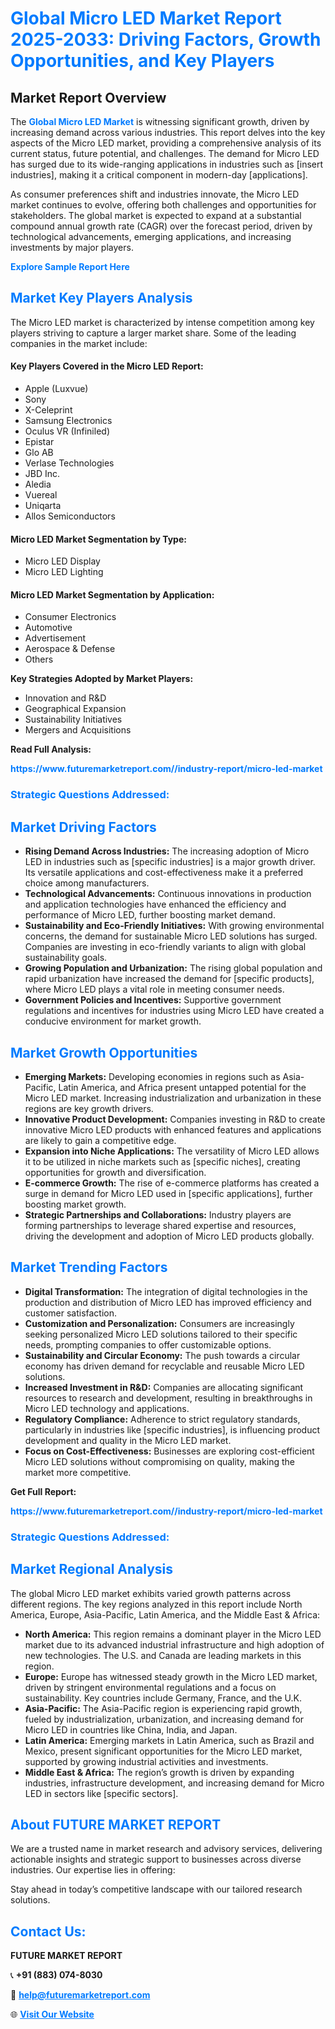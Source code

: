 <h1 style="color: #007BFF;">Global Micro LED Market Report 2025-2033: Driving Factors, Growth Opportunities, and Key Players</h1>

<section id="overview">
<h2>Market Report Overview</h2>
<p>The <a href="https://www.futuremarketreport.com//industry-report/micro-led-market" style="color: #007BFF; text-decoration: none;"><strong>Global Micro LED Market</strong></a> is witnessing significant growth, driven by increasing demand across various industries. This report delves into the key aspects of the Micro LED market, providing a comprehensive analysis of its current status, future potential, and challenges. The demand for Micro LED has surged due to its wide-ranging applications in industries such as [insert industries], making it a critical component in modern-day [applications].</p>
<p>As consumer preferences shift and industries innovate, the Micro LED market continues to evolve, offering both challenges and opportunities for stakeholders. The global market is expected to expand at a substantial compound annual growth rate (CAGR) over the forecast period, driven by technological advancements, emerging applications, and increasing investments by major players.</p>
</section>

<section id="overview">
<p><a href="https://www.futuremarketreport.com//request-sample/reportId=57647" style="color: #007BFF; text-decoration: none;"><strong>Explore Sample Report Here</strong></a></p>
</section>

<section id="key-players">
<h2 style="color: #007BFF;">Market Key Players Analysis</h2>
<p>The Micro LED market is characterized by intense competition among key players striving to capture a larger market share. Some of the leading companies in the market include:</p>
<h4>Key Players Covered in the Micro LED Report:</h4>
<ul><li>Apple (Luxvue)</li><li>Sony</li><li>X-Celeprint</li><li>Samsung Electronics</li><li>Oculus VR (Infiniled)</li><li>Epistar</li><li>Glo AB</li><li>Verlase Technologies</li><li>JBD Inc.</li><li>Aledia</li><li>Vuereal</li><li>Uniqarta</li><li>Allos Semiconductors</li></ul>
<h4>Micro LED Market Segmentation by Type:</h4>
<ul><li>Micro LED Display</li><li>Micro LED Lighting</li></ul>

<h4>Micro LED Market Segmentation by Application:</h4>
<ul><li>Consumer Electronics</li><li>Automotive</li><li>Advertisement</li><li>Aerospace &amp; Defense</li><li>Others</li></ul>
<p><strong>Key Strategies Adopted by Market Players:</strong></p>
<ul>
<li>Innovation and R&D</li>
<li>Geographical Expansion</li>
<li>Sustainability Initiatives</li>
<li>Mergers and Acquisitions</li>
</ul>
</section>

<section>
<p><strong>Read Full Analysis: </strong></p><a href="https://www.futuremarketreport.com//industry-report/micro-led-market" style="color: #007BFF; text-decoration: none;"><strong>https://www.futuremarketreport.com//industry-report/micro-led-market</strong></a>
<h3 style="color: #007BFF;">Strategic Questions Addressed:</h3>
</section>

<section id="driving-factors">
<h2 style="color: #007BFF;">Market Driving Factors</h2>
<ul>
<li><strong>Rising Demand Across Industries:</strong> The increasing adoption of Micro LED in industries such as [specific industries] is a major growth driver. Its versatile applications and cost-effectiveness make it a preferred choice among manufacturers.</li>
<li><strong>Technological Advancements:</strong> Continuous innovations in production and application technologies have enhanced the efficiency and performance of Micro LED, further boosting market demand.</li>
<li><strong>Sustainability and Eco-Friendly Initiatives:</strong> With growing environmental concerns, the demand for sustainable Micro LED solutions has surged. Companies are investing in eco-friendly variants to align with global sustainability goals.</li>
<li><strong>Growing Population and Urbanization:</strong> The rising global population and rapid urbanization have increased the demand for [specific products], where Micro LED plays a vital role in meeting consumer needs.</li>
<li><strong>Government Policies and Incentives:</strong> Supportive government regulations and incentives for industries using Micro LED have created a conducive environment for market growth.</li>
</ul>
</section>

<section id="growth-opportunities">
<h2 style="color: #007BFF;">Market Growth Opportunities</h2>
<ul>
<li><strong>Emerging Markets:</strong> Developing economies in regions such as Asia-Pacific, Latin America, and Africa present untapped potential for the Micro LED market. Increasing industrialization and urbanization in these regions are key growth drivers.</li>
<li><strong>Innovative Product Development:</strong> Companies investing in R&D to create innovative Micro LED products with enhanced features and applications are likely to gain a competitive edge.</li>
<li><strong>Expansion into Niche Applications:</strong> The versatility of Micro LED allows it to be utilized in niche markets such as [specific niches], creating opportunities for growth and diversification.</li>
<li><strong>E-commerce Growth:</strong> The rise of e-commerce platforms has created a surge in demand for Micro LED used in [specific applications], further boosting market growth.</li>
<li><strong>Strategic Partnerships and Collaborations:</strong> Industry players are forming partnerships to leverage shared expertise and resources, driving the development and adoption of Micro LED products globally.</li>
</ul>
</section>

<section id="trending-factors">
<h2 style="color: #007BFF;">Market Trending Factors</h2>
<ul>
<li><strong>Digital Transformation:</strong> The integration of digital technologies in the production and distribution of Micro LED has improved efficiency and customer satisfaction.</li>
<li><strong>Customization and Personalization:</strong> Consumers are increasingly seeking personalized Micro LED solutions tailored to their specific needs, prompting companies to offer customizable options.</li>
<li><strong>Sustainability and Circular Economy:</strong> The push towards a circular economy has driven demand for recyclable and reusable Micro LED solutions.</li>
<li><strong>Increased Investment in R&D:</strong> Companies are allocating significant resources to research and development, resulting in breakthroughs in Micro LED technology and applications.</li>
<li><strong>Regulatory Compliance:</strong> Adherence to strict regulatory standards, particularly in industries like [specific industries], is influencing product development and quality in the Micro LED market.</li>
<li><strong>Focus on Cost-Effectiveness:</strong> Businesses are exploring cost-efficient Micro LED solutions without compromising on quality, making the market more competitive.</li>
</ul>
</section>

<section>
<p><strong>Get Full Report: </strong></p><a href="https://www.futuremarketreport.com//industry-report/micro-led-market" style="color: #007BFF; text-decoration: none;"><strong>https://www.futuremarketreport.com//industry-report/micro-led-market</strong></a>
<h3 style="color: #007BFF;">Strategic Questions Addressed:</h3>
</section>


<section id="regional-analysis">
<h2 style="color: #007BFF;">Market Regional Analysis</h2>
<p>The global Micro LED market exhibits varied growth patterns across different regions. The key regions analyzed in this report include North America, Europe, Asia-Pacific, Latin America, and the Middle East & Africa:</p>
<ul>
<li><strong>North America:</strong> This region remains a dominant player in the Micro LED market due to its advanced industrial infrastructure and high adoption of new technologies. The U.S. and Canada are leading markets in this region.</li>
<li><strong>Europe:</strong> Europe has witnessed steady growth in the Micro LED market, driven by stringent environmental regulations and a focus on sustainability. Key countries include Germany, France, and the U.K.</li>
<li><strong>Asia-Pacific:</strong> The Asia-Pacific region is experiencing rapid growth, fueled by industrialization, urbanization, and increasing demand for Micro LED in countries like China, India, and Japan.</li>
<li><strong>Latin America:</strong> Emerging markets in Latin America, such as Brazil and Mexico, present significant opportunities for the Micro LED market, supported by growing industrial activities and investments.</li>
<li><strong>Middle East & Africa:</strong> The region’s growth is driven by expanding industries, infrastructure development, and increasing demand for Micro LED in sectors like [specific sectors].</li>
</ul>
</section>

<footer>
<h2 style="color: #007BFF;">About FUTURE MARKET REPORT</h2>
<p>We are a trusted name in market research and advisory services, delivering actionable insights and strategic support to businesses across diverse industries. Our expertise lies in offering:</p>

<p>Stay ahead in today’s competitive landscape with our tailored research solutions.</p>

<h2 style="color: #007BFF;">Contact Us:</h2>
<p><strong>FUTURE MARKET REPORT</strong></p>
<p>📞 <strong>+91 (883) 074-8030</strong></p>
<p>📧 <strong><a href="mailto:help@futuremarketreport.com" style="color: #007BFF;">help@futuremarketreport.com</a></strong></p>
<p>🌐 <strong><a href="https://www.futuremarketreport.com/" style="color: #007BFF;">Visit Our Website</a></strong></p>
</footer>